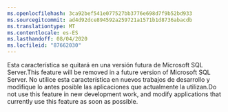 ```yaml
---
ms.openlocfilehash: 3ca92bef541e077527bb3776e698d7f9b52bd933
ms.sourcegitcommit: ad4d92dce894592a259721a1571b1d8736abacdb
ms.translationtype: MT
ms.contentlocale: es-ES
ms.lasthandoff: 08/04/2020
ms.locfileid: "87662030"
---
```

<span data-ttu-id="7afa6-101">Esta característica se quitará en una versión futura de Microsoft SQL Server.</span><span class="sxs-lookup"><span data-stu-id="7afa6-101">This feature will be removed in a future version of Microsoft SQL Server.</span></span> <span data-ttu-id="7afa6-102">No utilice esta característica en nuevos trabajos de desarrollo y modifique lo antes posible las aplicaciones que actualmente la utilizan.</span><span class="sxs-lookup"><span data-stu-id="7afa6-102">Do not use this feature in new development work, and modify applications that currently use this feature as soon as possible.</span></span>

